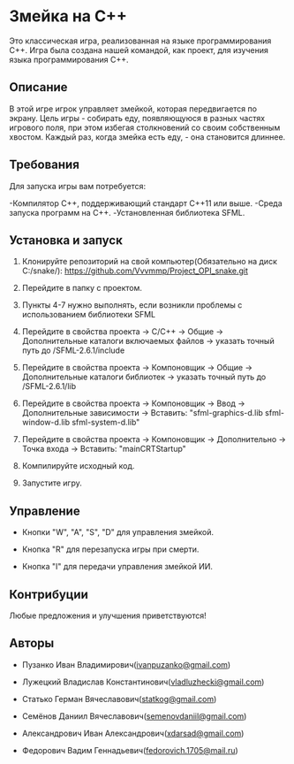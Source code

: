 # Змейка на C++
Это классическая игра, реализованная на языке программирования C++. Игра была создана нашей командой, как проект, для изучения языка программирования C++.

## Описание
В этой игре игрок управляет змейкой, которая передвигается по экрану. Цель игры - собирать еду, появляющуюся в разных частях игрового поля, при этом избегая столкновений со своим собственным хвостом.
Каждый раз, когда змейка есть еду, - она становится длиннее.

## Требования
Для запуска игры вам потребуется:

-Компилятор C++, поддерживающий стандарт C++11 или выше.
-Среда запуска программ на C++.
-Установленная библиотека SFML.

## Установка и запуск

1. Клонируйте репозиторий на свой компьютер(Обязательно на диск C:/snake/):
https://github.com/Vvvmmp/Project_OPI_snake.git

2. Перейдите в папку с проектом.

3. Пункты 4-7 нужно выполнять, если возникли проблемы с использованием библиотеки SFML

4. Перейдите в свойства проекта -> C/C++ -> Общие -> Дополнительные каталоги включаемых файлов -> указать точный путь до /SFML-2.6.1/include

5. Перейдите в свойства проекта -> Компоновщик -> Общие -> Дополнительные каталоги библиотек -> указать точный путь до /SFML-2.6.1/lib

6. Перейдите в свойства проекта -> Компоновщик -> Ввод -> Дополнительные зависимости -> Вставить: "sfml-graphics-d.lib
sfml-window-d.lib
sfml-system-d.lib"

7. Перейдите в свойства проекта -> Компоновщик -> Дополнительно -> Точка входа -> Вставить: "mainCRTStartup"

8. Компилируйте исходный код.

9. Запустите игру.

## Управление
- Кнопки "W", "A", "S", "D" для управления змейкой.

- Кнопка "R" для перезапуска игры при смерти.

- Кнопка "I" для передачи управления змейкой ИИ.


## Контрибуции
Любые предложения и улучшения приветствуются!

## Авторы
- Пузанко Иван Владимирович(ivanpuzanko@gmail.com)

- Лужецкий Владислав Константинович(vladluzhecki@gmail.com)

- Статько Герман Вячеславович(statkog@gmail.com)

- Семёнов Даниил Вячеславович(semenovdaniil@gmail.com)

- Александрович Иван Александрович(xdarsad@gmail.com)

- Федорович Вадим Геннадьевич(fedorovich.1705@mail.ru)
